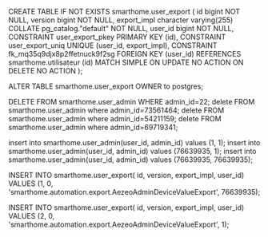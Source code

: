 CREATE TABLE IF NOT EXISTS smarthome.user_export
(
    id bigint NOT NULL,
    version bigint NOT NULL,
    export_impl character varying(255) COLLATE pg_catalog."default" NOT NULL,
    user_id bigint NOT NULL,
    CONSTRAINT user_export_pkey PRIMARY KEY (id),
    CONSTRAINT user_export_uniq UNIQUE (user_id, export_impl),
    CONSTRAINT fk_mq35q9djx8p2ffetnuck9f2sg FOREIGN KEY (user_id)
        REFERENCES smarthome.utilisateur (id) MATCH SIMPLE
        ON UPDATE NO ACTION
        ON DELETE NO ACTION
);

ALTER TABLE smarthome.user_export
    OWNER to postgres;
    
    
DELETE FROM smarthome.user_admin
WHERE admin_id=22;
delete FROM smarthome.user_admin
where admin_id=73561464;
delete FROM smarthome.user_admin
where admin_id=54211159;
delete FROM smarthome.user_admin
where admin_id=69719341;

insert into smarthome.user_admin(user_id, admin_id)
values (1, 1); 
insert into smarthome.user_admin(user_id, admin_id)
values (76639935, 1); 
insert into smarthome.user_admin(user_id, admin_id)
values (76639935, 76639935); 

INSERT INTO smarthome.user_export(
	id, version, export_impl, user_id)
	VALUES (1, 0, 'smarthome.automation.export.AezeoAdminDeviceValueExport', 76639935);
	
INSERT INTO smarthome.user_export(
	id, version, export_impl, user_id)
	VALUES (2, 0, 'smarthome.automation.export.AezeoAdminDeviceValueExport', 1);
